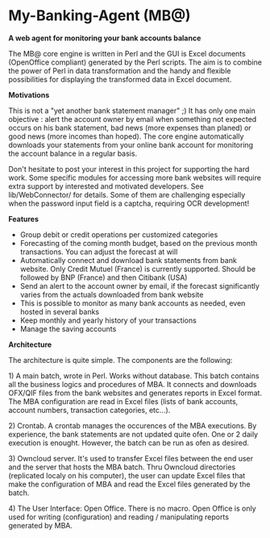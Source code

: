 # My-Banking-Agent (MB@)

<b>A web agent for monitoring your bank accounts balance</b>

The MB@ core engine is written in Perl and the GUI is Excel documents (OpenOffice compliant) generated by the Perl scripts. The aim is to combine the power of Perl in data transformation and the handy and flexible possibilities for displaying the transformed data in Excel document.

<b>Motivations</b><P>
This is not a "yet another bank statement manager" ;) It has only one main objective : alert the account owner by email when something not expected occurs on his bank statement, bad news (more expenses than planed) or good news (more incomes than hoped). The core engine automatically downloads your statements from your online bank account for monitoring the account balance in a regular basis.
<P>
Don't hesitate to post your interest in this project for supporting the hard work.
Some specific modules for accessing more bank websites will require extra support by interested and motivated developers. See lib/WebConnector/ for details. Some of them are challenging especially when the password input field is a captcha, requiring OCR development!

<b>Features</b>
<ul>
<li>Group debit or credit operations per customized categories</li>
<li>Forecasting of the coming month budget, based on the previous month transactions. You can adjust the forecast at will</li>
<li>Automatically connect and download bank statements from bank website. Only Credit Mutuel (France) is currently supported. Should be followed by BNP (France) and then Citibank (USA)</li>
<li>Send an alert to the account owner by email, if the forecast significantly varies from the actuals downloaded from bank website</li> 
<li>This is possible to monitor as many bank accounts as needed, even hosted in several banks</li>
<li> Keep monthly and yearly history of your transactions
<li> Manage the saving accounts
</ul>

<b>Architecture</b>
<P>
The architecture is quite simple. The components are the following:<P>
1) A main batch, wrote in Perl. Works without database. This batch contains all the business logics and procedures of MBA. It connects and downloads OFX/QIF files from the bank websites and generates reports in Excel format. The MBA configuration are read in Excel files (lists of bank accounts, account numbers, transaction categories, etc...).<P>
2) Crontab. A crontab manages the occurences of the MBA executions. By experience, the bank statements are not updated quite ofen. One or 2 daily execution is enought. However, the batch can be run as ofen as desired.<P>
3) Owncloud server. It's used to transfer Excel files between the end user and the server that hosts the MBA batch. Thru Owncloud directories (replicated localy on his computer), the user can update Excel files that make the configuration of MBA and read the Excel files generated by the batch.<P>
4) The User Interface: Open Office. There is no macro. Open Office is only used for writing (configuration) and reading / manipulating reports generated by MBA. 

